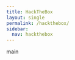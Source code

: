 ```yaml
---
title: HackTheBox
layout: single
permalink: /hackthebox/
sidebar:
  nav: hackthebox
---
```


main